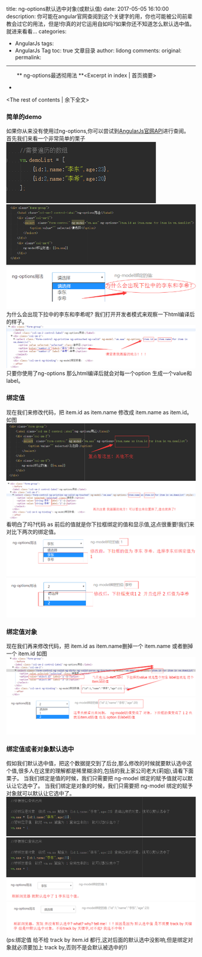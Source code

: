 title: ng-options默认选中对象(或默认值)
date: 2017-05-05 16:10:00
description: 你可能在angular官网查阅到这个关键字的用，你也可能被公司前辈教会过它的用法，但是!你真的对它运用自如吗?如果你还不知道怎么默认选中值。就进来看看...
categories:
- AngularJs
tags:
- AngularJs Tag
toc: true 文章目录
author: lidong
comments:
original:
permalink:
---
　　** ng-options最透彻用法 **<Excerpt in index | 首页摘要>
+ <!-- more -->
<The rest of contents | 余下全文>

### 简单的demo ###
如果你从来没有使用过ng-options,你可以尝试到[AngularJs官网API](http://docs.ngnice.com/api/ng/service/)进行查阅。
首先我们来看一个非常简单的栗子
![需要遍历的数组](/img/2017050506.png)
![html代码](/img/2017050507.png)
![效果图](/img/2017050508.png)
为什么会出现下拉中的李东和李希呢? 我们打开开发者模式来观察一下html编译后的样子。
![html编译效果图](/img/2017050509.png)
只要你使用了ng-options 那么html编译后就会对每一个option 生成一个value和label。

### 绑定值 ###
现在我们来修改代码，把 item.id as item.name 修改成 item.name as item.id。如图
![修改后的html代码](/img/2017050510.png)
![修改后的效果图](/img/2017050511.png)
看明白了吗?代码 as 前后的值就是你下拉框绑定的值和显示值,这点很重要!我们来对比下两次的绑定值。
![修改前ng-model值](/img/2017050513.png)
![修改后ng-model值](/img/2017050512.png)


### 绑定值对象 ###
现在我们再来修改代码，把 item.id as item.name删掉一个 item.name 或者删掉一个 item.id  如图
![修改后的效果图1](/img/2017050514.png)
![修改后的效果图2](/img/2017050515.png)

### 绑定值或者对象默认选中 ###
假如我们默认选中值，把这个数据提交到了后台,那么修改的时候就要默认选中这个值,很多人在这里的理解都是稀里糊涂的,包括的我上家公司老大(莉姐),请看下面栗子。
当我们绑定是值的时候，我们只需要把 ng-model 绑定的赋予值就可以默认让它选中了。
当我们绑定是对象的时候，我们只需要把 ng-model 绑定的赋予对象就可以默认让它选中了。
![代码图](/img/2017050516.png)
![修改后的效果图1](/img/2017050516.png)
![修改后的效果图2](/img/2017050517.png)
![修改后的效果图2](/img/2017050518.png)
(ps:绑定值 给不给 track by item.id 都行,这对后面的默认选中没影响,但是绑定对象就必须要加上 track by,否则不是会默认被选中的!)


